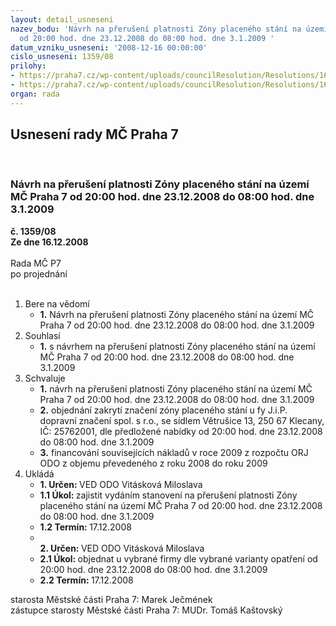 ```yaml
---
layout: detail_usneseni
nazev_bodu: 'Návrh na přerušení platnosti Zóny placeného stání na území MČ Praha 7
  od 20:00 hod. dne 23.12.2008 do 08:00 hod. dne 3.1.2009 '
datum_vzniku_usneseni: '2008-12-16 00:00:00'
cislo_usneseni: 1359/08
prilohy:
- https://praha7.cz/wp-content/uploads/councilResolution/Resolutions/16414/49-dopln%c4%9bn%c3%ad_z%c3%a1sad_u_mhmp_749.doc
- https://praha7.cz/wp-content/uploads/councilResolution/Resolutions/16414/49-%c3%bam%c4%8d_pha_7_-_zakryt%c3%ad_dz_(2).doc
organ: rada
---
```

<div id="ucUsn_pList" class="usn">
	<span><h2>Usnesení rady MČ Praha 7 </h2>
<br></span><div class="standBody">
<span><h3>Návrh na přerušení platnosti Zóny placeného stání na území MČ Praha 7 od 20:00 hod. dne 23.12.2008 do 08:00 hod. dne 3.1.2009 </h3></span><div class="center">
		<strong>č. 1359/08</strong><br>
	</div>
<div class="center">
		<strong>Ze dne 16.12.2008</strong><br><br>
	</div>Rada MČ P7<br> po projednání<br><br><ol>
<li>Bere na vědomí<ul><li>
<strong>1.</strong> Návrh na přerušení platnosti Zóny placeného stání na území MČ Praha 7 od 20:00 hod. dne 23.12.2008 do 08:00 hod. dne 3.1.2009 </li></ul>
</li>
<li>Souhlasí<ul><li>
<strong>1.</strong> s návrhem na přerušení platnosti Zóny placeného stání na území MČ Praha 7 od 20:00 hod. dne 23.12.2008 do 08:00 hod. dne 3.1.2009  </li></ul>
</li>
<li>Schvaluje<ul>
<li>
<strong>1.</strong> návrh na přerušení platnosti Zóny placeného stání na území MČ Praha 7 od 20:00 hod. dne 23.12.2008 do 08:00 hod. dne 3.1.2009 </li>
<li>
<strong>2.</strong> objednání zakrytí značení zóny placeného stání u fy J.i.P. dopravní značení spol. s r.o., se sídlem Větrušice 13, 250 67 Klecany, IČ: 25762001, dle předložené nabídky od 20:00 hod. dne 23.12.2008 do 08:00 hod. dne 3.1.2009</li>
<li>
<strong>3.</strong> financování souvisejících nákladů v roce 2009 z rozpočtu ORJ ODO z objemu převedeného z roku 2008 do roku 2009   </li>
</ul>
</li>
<li>Ukládá<ul>
<li>
<strong>1. Určen: </strong>VED ODO Vitásková Miloslava</li>
<li>
<strong>1.1 Úkol: </strong>zajistit vydáním stanovení na přerušení platnosti Zóny placeného stání na území MČ Praha 7 od 20:00 hod. dne 23.12.2008 do 08:00 hod. dne 3.1.2009 </li>
<li>
<strong>1.2 Termín: </strong>17.12.2008</li>
<li>
<strong><br>2. Určen: </strong>VED ODO Vitásková Miloslava</li>
<li>
<strong>2.1 Úkol: </strong>objednat u vybrané firmy dle vybrané varianty opatření od 20:00 hod. dne 23.12.2008 do 08:00 hod. dne 3.1.2009   </li>
<li>
<strong>2.2 Termín: </strong>17.12.2008</li>
</ul>
</li>
</ol>starosta Městské části Praha 7: Marek Ječmének<br>zástupce starosty Městské části Praha 7: MUDr. Tomáš Kaštovský 
</div>
</div>